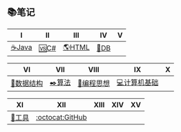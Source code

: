 ## 📚笔记


| Ⅰ | Ⅱ | Ⅲ | Ⅳ | Ⅴ | 
|----|----|----|----|----|
|[☕Java️](Interview-Java/Java.md)|[🆚C#](Interview-NET/NET.md)|[🌎HTML](Interview-HTML/HTML.md)|[💾DB](Interview-DB/DB.md)| |


| Ⅵ | Ⅶ | Ⅷ | Ⅸ | Ⅹ |
|----|----|----|----|----|
|[📐数据结构](Interview-DSAndA/DS.md)|[✒️算法](Interview-DSAndA/Algorithm.md)|[🎴编程思想](Thinking.md)|[💻计算机基础](ComputerBasic.md)| |


| Ⅺ | Ⅻ | XIII | XIV | XV |
|----|----| ---- | ----|----| 
|[🔧工具](Tool.md)|[:octocat:GitHub](GitHub.md)| | | | 

